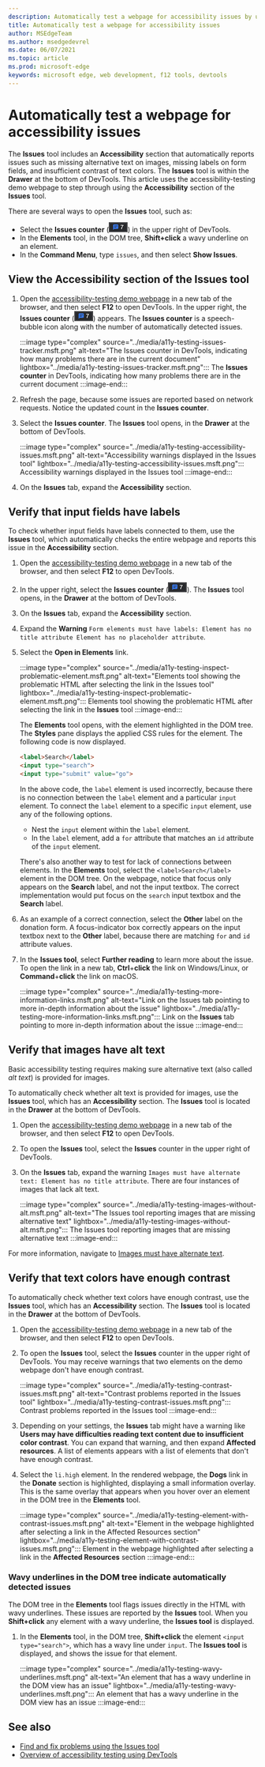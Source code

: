 ```yaml
---
description: Automatically test a webpage for accessibility issues by using the Accessibility section of the Issues tool.
title: Automatically test a webpage for accessibility issues
author: MSEdgeTeam
ms.author: msedgedevrel
ms.date: 06/07/2021
ms.topic: article
ms.prod: microsoft-edge
keywords: microsoft edge, web development, f12 tools, devtools
---
```

# Automatically test a webpage for accessibility issues

The **Issues** tool includes an **Accessibility** section that automatically reports issues such as missing alternative text on images, missing labels on form fields, and insufficient contrast of text colors.  The **Issues** tool is within the **Drawer** at the bottom of DevTools.  This article uses the accessibility-testing demo webpage to step through using the **Accessibility** section of the **Issues** tool.

There are several ways to open the **Issues** tool, such as:
*  Select the **Issues counter** (![Issues counter](../media/issues-counter-icon.msft.png)) in the upper right of DevTools.
*  In the **Elements** tool, in the DOM tree, **Shift+click** a wavy underline on an element.
*  In the **Command Menu**, type `issues`, and then select **Show Issues**.


## View the Accessibility section of the Issues tool

1.  Open the [accessibility-testing demo webpage][DevToolsA11yErrorsDemopage] in a new tab of the browser, and then select **F12** to open DevTools.  In the upper right, the **Issues counter** (![Issues counter](../media/issues-counter-icon.msft.png)) appears.  The **Issues counter** is a speech-bubble icon along with the number of automatically detected issues.

    :::image type="complex" source="../media/a11y-testing-issues-tracker.msft.png" alt-text="The Issues counter in DevTools, indicating how many problems there are in the current document" lightbox="../media/a11y-testing-issues-tracker.msft.png":::
        The **Issues counter** in DevTools, indicating how many problems there are in the current document
    :::image-end:::

1.  Refresh the page, because some issues are reported based on network requests.  Notice the updated count in the **Issues counter**.

1.  Select the **Issues counter**.  The **Issues** tool opens, in the **Drawer** at the bottom of DevTools.

    :::image type="complex" source="../media/a11y-testing-accessibility-issues.msft.png" alt-text="Accessibility warnings displayed in the Issues tool" lightbox="../media/a11y-testing-accessibility-issues.msft.png":::
        Accessibility warnings displayed in the Issues tool
    :::image-end:::

1.  On the **Issues** tab, expand the **Accessibility** section.


## Verify that input fields have labels

To check whether input fields have labels connected to them, use the **Issues** tool, which automatically checks the entire webpage and reports this issue in the **Accessibility** section.

1.  Open the [accessibility-testing demo webpage][DevToolsA11yErrorsDemopage] in a new tab of the browser, and then select **F12** to open DevTools.

1.  In the upper right, select the **Issues counter** (![Issues counter](../media/issues-counter-icon.msft.png)).  The **Issues** tool opens, in the **Drawer** at the bottom of DevTools.

1.  On the **Issues** tab, expand the **Accessibility** section.

1.  Expand the **Warning** `Form elements must have labels: Element has no title attribute Element has no placeholder attribute`.

1. Select the **Open in Elements** link.

    :::image type="complex" source="../media/a11y-testing-inspect-problematic-element.msft.png" alt-text="Elements tool showing the problematic HTML after selecting the link in the Issues tool" lightbox="../media/a11y-testing-inspect-problematic-element.msft.png":::
        Elements tool showing the problematic HTML after selecting the link in the **Issues** tool
    :::image-end:::

    The **Elements** tool opens, with the element highlighted in the DOM tree.  The **Styles** pane displays the applied CSS rules for the element.  The following code is now displayed.

    ```html
    <label>Search</label>
    <input type="search">
    <input type="submit" value="go">
    ```

    In the above code, the `label` element is used incorrectly, because there is no connection between the `label` element and a particular `input` element.  To connect the `label` element to a specific `input` element, use any of the following options.
    *   Nest the `input` element within the `label` element.
    *   In the `label` element, add a `for` attribute that matches an `id` attribute of the `input` element.

    There's also another way to test for lack of connections between elements. In the **Elements** tool, select the `<label>Search</label>` element in the DOM tree.  On the webpage, notice that focus only appears on the **Search** label, and not the input textbox.  The correct implementation would put focus on the `search` input textbox and the **Search** label.

1.  As an example of a correct connection, select the **Other** label on the donation form.  A focus-indicator box correctly appears on the input textbox next to the **Other** label, because there are matching `for` and `id` attribute values.

1.  In the **Issues tool**, select **Further reading** to learn more about the issue.  To open the link in a new tab, **Ctrl**+**click** the link on Windows/Linux, or **Command**+**click** the link on macOS.

    :::image type="complex" source="../media/a11y-testing-more-information-links.msft.png" alt-text="Link on the Issues tab pointing to more in-depth information about the issue" lightbox="../media/a11y-testing-more-information-links.msft.png":::
        Link on the **Issues** tab pointing to more in-depth information about the issue
    :::image-end:::


## Verify that images have alt text

Basic accessibility testing requires making sure alternative text (also called _alt text_) is provided for images.

To automatically check whether alt text is provided for images, use the **Issues** tool, which has an **Accessibility** section.  The **Issues** tool is located in the **Drawer** at the bottom of DevTools.

1.  Open the [accessibility-testing demo webpage][DevToolsA11yErrorsDemopage] in a new tab of the browser, and then select **F12** to open DevTools.

1.  To open the **Issues** tool, select the **Issues** counter in the upper right of DevTools.

1.  On the **Issues** tab, expand the warning `Images must have alternate text: Element has no title attribute`.  There are four instances of images that lack alt text.

    :::image type="complex" source="../media/a11y-testing-images-without-alt.msft.png" alt-text="The Issues tool reporting images that are missing alternative text" lightbox="../media/a11y-testing-images-without-alt.msft.png":::
        The Issues tool reporting images that are missing alternative text
    :::image-end:::

For more information, navigate to [Images must have alternate text](https://dequeuniversity.com/rules/axe/4.1/image-alt).


## Verify that text colors have enough contrast

To automatically check whether text colors have enough contrast, use the **Issues** tool, which has an **Accessibility** section.  The **Issues** tool is located in the **Drawer** at the bottom of DevTools.

1.  Open the [accessibility-testing demo webpage][DevToolsA11yErrorsDemopage] in a new tab of the browser, and then select **F12** to open DevTools.

1.  To open the **Issues** tool, select the **Issues** counter in the upper right of DevTools.  You may receive warnings that two elements on the demo webpage don't have enough contrast.

    :::image type="complex" source="../media/a11y-testing-contrast-issues.msft.png" alt-text="Contrast problems reported in the Issues tool" lightbox="../media/a11y-testing-contrast-issues.msft.png":::
        Contrast problems reported in the Issues tool
    :::image-end:::

1.  Depending on your settings, the **Issues** tab might have a warning like **Users may have difficulties reading text content due to insufficient color contrast**.   You can expand that warning, and then expand **Affected resources**.  A list of elements appears with a list of elements that don't have enough contrast.


1.  Select the `li.high` element.  In the rendered webpage, the **Dogs** link in the **Donate** section is highlighted, displaying a small information overlay.  This is the same overlay that appears when you hover over an element in the DOM tree in the **Elements** tool.

    :::image type="complex" source="../media/a11y-testing-element-with-contrast-issues.msft.png" alt-text="Element in the webpage highlighted after selecting a link in the Affected Resources section" lightbox="../media/a11y-testing-element-with-contrast-issues.msft.png":::
        Element in the webpage highlighted after selecting a link in the **Affected Resources** section
    :::image-end:::


### Wavy underlines in the DOM tree indicate automatically detected issues

The DOM tree in the **Elements** tool flags issues directly in the HTML with wavy underlines.  These issues are reported by the **Issues** tool.  When you **Shift+click** any element with a wavy underline, the **Issues tool** is displayed.

1.  In the **Elements** tool, in the DOM tree, **Shift+click** the element `<input type="search">`, which has a wavy line under `input`.  The **Issues tool** is displayed, and shows the issue for that element.

    :::image type="complex" source="../media/a11y-testing-wavy-underlines.msft.png" alt-text="An element that has a wavy underline in the DOM view has an issue" lightbox="../media/a11y-testing-wavy-underlines.msft.png":::
        An element that has a wavy underline in the DOM view has an issue
    :::image-end:::


<!-- ====================================================================== -->
## See also

*  [Find and fix problems using the Issues tool][DevToolsIssuesTool]
*  [Overview of accessibility testing using DevTools](accessibility-testing-in-devtools.md)


<!-- ====================================================================== -->
<!-- links -->
[DevToolsIssuesTool]: ../issues/index.md "Find and fix problems using the Issues tool | Microsoft Docs"
[DevToolsA11yErrorsDemopage]: https://microsoftedge.github.io/DevToolsSamples/a11y-testing/page-with-errors.html "Accessibility-testing demo webpage | GitHub"

